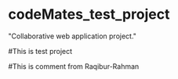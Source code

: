 # codeMates_test_project
"Collaborative web application project."

#This is test project 

#This is comment from Raqibur-Rahman